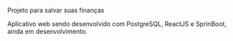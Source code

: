 Projeto para salvar suas finanças

Aplicativo web sendo desenvolvido com PostgreSQL, ReactJS e SprinBoot, ainda em desenvolvimento.
